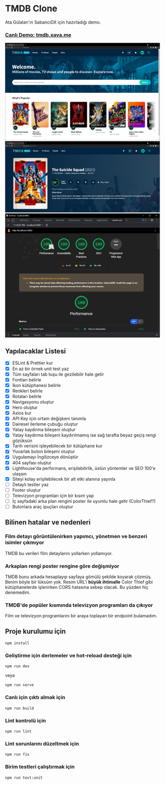 # TMDB Clone

Ata Gülalan'ın SabancıDX için hazırladığı demo.

### [Canlı Demo: tmdb.xava.me](https://tmdb.xava.me)

![Ana Sayfa](demo/home.png 'Ana Sayfa')
![Film Detayı](demo/movie.png 'Film Detayı')
![Lighthouse](demo/lighthouse.png 'Lighthouse')

## Yapılacaklar Listesi

- [x] ESLint & Prettier kur
- [x] En az bir örnek unit test yaz
- [x] Tüm sayfaları tab tuşu ile gezilebilir hale getir
- [x] Fontları belirle
- [x] İkon kütüphanesi belirle
- [x] Renkleri belirle
- [x] Rotaları belirle
- [x] Navigasyonu oluştur
- [x] Hero oluştur
- [x] Axios kur
- [x] API Key için ortam değişkeni tanımla
- [x] Dairesel ilerleme çubuğu oluştur
- [x] Yatay kaydırma bileşeni oluştur
- [x] Yatay kaydırma bileşeni kaydırılmamış ise sağ tarafta beyaz geçiş rengi gözüksün
- [x] Tarih verisini işleyebilecek bir kütüphane kur
- [x] Yuvarlak buton bileşeni oluştur
- [x] Uygulamayı İngilizceye dönüştür
- [x] 404 sayfası oluştur
- [x] Lighthouse'da performans, erişilebilirlik, üstün yöntemler ve SEO 100'e ulaşsın
- [x] Siteyi kolay erişilebilecek bir alt etki alanına yayınla
- [ ] Detaylı testler yaz
- [ ] Footer oluştur
- [ ] Televizyon programları için bir kısım yap
- [ ] İç sayfadaki arka plan rengini poster ile uyumlu hale getir (ColorThief?)
- [ ] Butonlara araç ipuçları oluştur

## Bilinen hatalar ve nedenleri

### Film detayı görüntülenirken yapımcı, yönetmen ve benzeri isimler çıkmıyor

TMDB bu verileri film detaylarını yollarken yollamıyor.

### Arkaplan rengi poster rengine göre değişmiyor

TMDB bunu arkada hesaplayıp sayfaya gömülü şekilde koyarak çözmüş. Benim böyle bir lüksüm yok. Resim URL'i **büyük ihtimalle** Color Thief gibi kütüphanelerde işlenirken CORS hatasına sebep olacak. Bu yüzden hiç denemedim.

### TMDB'de popüler kısmında televizyon programları da çıkıyor

Film ve televizyon programlarını bir araya toplayan bir endpoint bulamadım.

## Proje kurulumu için

```
npm install
```

### Geliştirme için derlemeler ve hot-reload desteği için

```
npm run dev
```

veya

```
npm run serve
```

### Canlı için çıktı almak için

```
npm run build
```

### Lint kontrolü için

```
npm run lint
```

### Lint sorunlarını düzeltmek için

```
npm run fix
```

### Birim testleri çalıştırmak için

```
npm run test:unit
```
